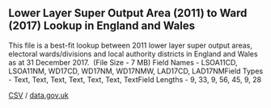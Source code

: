 ## Lower Layer Super Output Area (2011) to Ward (2017) Lookup in England and Wales

This file is a best-fit lookup between 2011 lower layer super output areas, electoral wards/divisions and local authority districts in England and Wales as at 31 December 2017.  (File Size - 7 MB) Field Names - LSOA11CD, LSOA11NM, WD17CD, WD17NM, WD17NMW, LAD17CD, LAD17NMField Types - Text, Text, Text, Text, Text, Text, TextField Lengths - 9, 33, 9, 56, 45, 9, 28

[CSV](csv/094.csv) / [data.gov.uk](https://data.gov.uk/dataset/e8cda06f-2ebf-47c1-a39b-93d6710a42e8/lower-layer-super-output-area-2011-to-ward-2017-lookup-in-england-and-wales)

